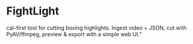 # FightLight
cal-first tool for cutting boxing highlights. Ingest video + JSON, cut with PyAV/ffmpeg, preview &amp; export with a simple web UI.”
